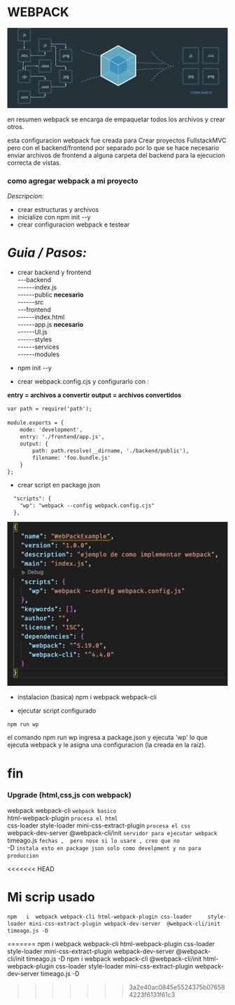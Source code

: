 # WEBPACK
![link](comofuncionawebpack.png)

en resumen webpack se encarga de empaquetar todos los archivos y crear otros.

esta configuracion webpack fue creada para Crear proyectos FullstackMVC pero con el backend/frontend por separado por lo que se hace necesario enviar archivos de frontend a alguna carpeta del backend para la ejecucion correcta de vistas.

### como agregar webpack a mi proyecto 

*Descripcion:*
- crear estructuras y archivos
- inicialize con npm init --y
- crear configuracion webpack e testear

# *Guia / Pasos:*
- crear backend y frontend   
---backend   
------index.js       
------public        **necesario**  
------src  
---frontend  
------index.html  
------app.js         **necesario**  
------UI.js  
------styles  
------services  
------modules  
- npm init --y  

- crear webpack.config.cjs y configurarlo con :

**entry   = archivos a convertir**
**output = archivos convertidos**

```
var path = require('path');

module.exports = {
    mode: 'development',
    entry: './frontend/app.js',
    output: {
        path: path.resolve(__dirname, './backend/public'),
        filename: 'foo.bundle.js'
    }
};
```

- crear script en package json

```
  "scripts": {
    "wp": "webpack --config webpack.config.cjs"
  },
```

![link](./versiones.png)

- instalacion (basica)
  npm i webpack webpack-cli

- ejecutar script configurado
  
```
npm run wp
```


el comando npm run wp ingresa a package.json y ejecuta 'wp' lo que ejecuta webpack y le asigna una configuracion (la creada en la raiz).


# fin

### Upgrade (html,css,js con webpack)  
webpack webpack-cli  `webpack basico`  
html-webpack-plugin   `procesa el html`  
css-loader style-loader mini-css-extract-plugin `procesa el css`  
webpack-dev-server @webpack-cli/init  `servidor para ejecutar webpack`  
timeago.js  `fechas ,  pero nose si lo usare , creo que no`  
-D `instala esto en package json solo como develpment y no para produccion`  

<<<<<<< HEAD

# Mi scrip usado 
```
npm   i  webpack webpack-cli html-webpack-plugin css-loader     style-loader mini-css-extract-plugin webpack-dev-server  @webpack-cli/init  timeago.js -D
```
=======
npm   i  webpack webpack-cli html-webpack-plugin css-loader style-loader mini-css-extract-plugin webpack-dev-server  @webpack-cli/init  timeago.js -D
npm i webpack webpack-cli @webpack-cli/init html-webpack-plugin css-loader style-loader mini-css-extract-plugin webpack-dev-server  timeago.js -D
>>>>>>> 3a2e40ac0845e5524375b076584223f6131f61c3
